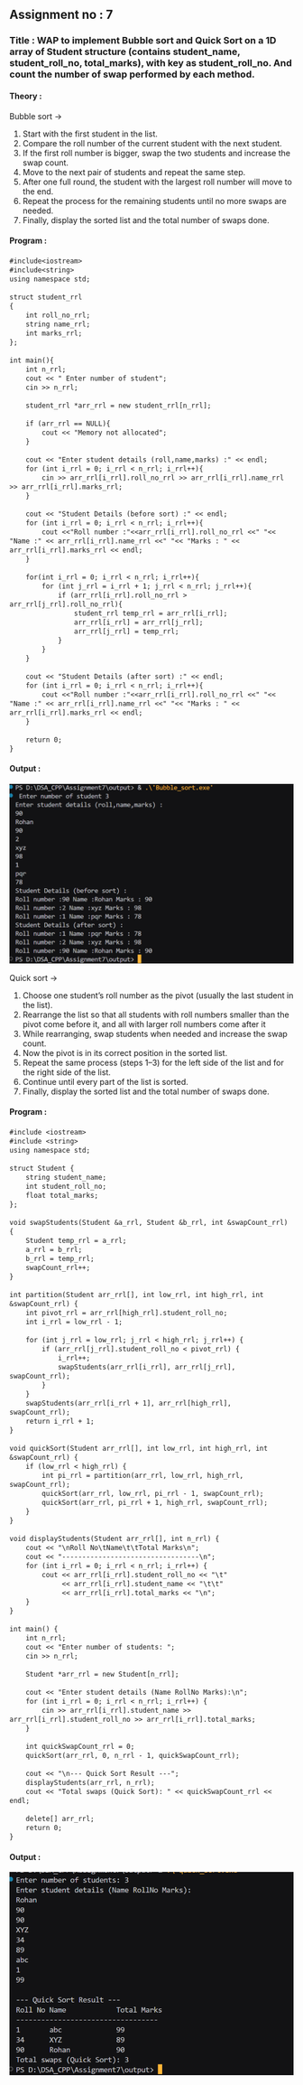 ## Assignment no : 7
### Title : WAP to implement Bubble sort and Quick Sort on a 1D array of Student structure (contains student_name, student_roll_no, total_marks), with key as student_roll_no. And count the number of swap performed by each method.


#### Theory :

Bubble sort -> 

1)  Start with the first student in the list.
2) Compare the roll number of the current student with the next student.
3) If the first roll number is bigger, swap the two students and increase the swap count.
3) Move to the next pair of students and repeat the same step.
4) After one full round, the student with the largest roll number will move to the end.
5) Repeat the process for the remaining students until no more swaps are needed.
6) Finally, display the sorted list and the total number of swaps done.


#### Program :
```
#include<iostream>
#include<string>
using namespace std;

struct student_rrl
{
    int roll_no_rrl;
    string name_rrl;
    int marks_rrl;
};

int main(){
    int n_rrl;
    cout << " Enter number of student";
    cin >> n_rrl;

    student_rrl *arr_rrl = new student_rrl[n_rrl];

    if (arr_rrl == NULL){
        cout << "Memory not allocated";
    }

    cout << "Enter student details (roll,name,marks) :" << endl;
    for (int i_rrl = 0; i_rrl < n_rrl; i_rrl++){
        cin >> arr_rrl[i_rrl].roll_no_rrl >> arr_rrl[i_rrl].name_rrl >> arr_rrl[i_rrl].marks_rrl;
    }

    cout << "Student Details (before sort) :" << endl;
    for (int i_rrl = 0; i_rrl < n_rrl; i_rrl++){
        cout <<"Roll number :"<<arr_rrl[i_rrl].roll_no_rrl <<" "<< "Name :" << arr_rrl[i_rrl].name_rrl <<" "<< "Marks : " << arr_rrl[i_rrl].marks_rrl << endl;
    }

    for(int i_rrl = 0; i_rrl < n_rrl; i_rrl++){
        for (int j_rrl = i_rrl + 1; j_rrl < n_rrl; j_rrl++){
            if (arr_rrl[i_rrl].roll_no_rrl > arr_rrl[j_rrl].roll_no_rrl){
                student_rrl temp_rrl = arr_rrl[i_rrl];
                arr_rrl[i_rrl] = arr_rrl[j_rrl];
                arr_rrl[j_rrl] = temp_rrl;
            }
        }
    }

    cout << "Student Details (after sort) :" << endl;
    for (int i_rrl = 0; i_rrl < n_rrl; i_rrl++){
        cout <<"Roll number :"<<arr_rrl[i_rrl].roll_no_rrl <<" "<< "Name :" << arr_rrl[i_rrl].name_rrl <<" "<< "Marks : " << arr_rrl[i_rrl].marks_rrl << endl;
    }

    return 0;
}
```

#### Output :
![alt text](image.png)



Quick sort ->

1) Choose one student’s roll number as the pivot (usually the last student in the list).
2) Rearrange the list so that all students with roll numbers smaller than the pivot come before it, and all with larger roll numbers come after it
3) While rearranging, swap students when needed and increase the swap count.
4) Now the pivot is in its correct position in the sorted list.
5) Repeat the same process (steps 1–3) for the left side of the list and for the right side of the list.
6) Continue until every part of the list is sorted.
7) Finally, display the sorted list and the total number of swaps done.


#### Program :
```
#include <iostream>
#include <string>
using namespace std;

struct Student {
    string student_name;
    int student_roll_no;
    float total_marks;
};

void swapStudents(Student &a_rrl, Student &b_rrl, int &swapCount_rrl) {
    Student temp_rrl = a_rrl;
    a_rrl = b_rrl;
    b_rrl = temp_rrl;
    swapCount_rrl++;
}

int partition(Student arr_rrl[], int low_rrl, int high_rrl, int &swapCount_rrl) {
    int pivot_rrl = arr_rrl[high_rrl].student_roll_no;  
    int i_rrl = low_rrl - 1;

    for (int j_rrl = low_rrl; j_rrl < high_rrl; j_rrl++) {
        if (arr_rrl[j_rrl].student_roll_no < pivot_rrl) {
            i_rrl++;
            swapStudents(arr_rrl[i_rrl], arr_rrl[j_rrl], swapCount_rrl);
        }
    }
    swapStudents(arr_rrl[i_rrl + 1], arr_rrl[high_rrl], swapCount_rrl);
    return i_rrl + 1;
}

void quickSort(Student arr_rrl[], int low_rrl, int high_rrl, int &swapCount_rrl) {
    if (low_rrl < high_rrl) {
        int pi_rrl = partition(arr_rrl, low_rrl, high_rrl, swapCount_rrl);
        quickSort(arr_rrl, low_rrl, pi_rrl - 1, swapCount_rrl);
        quickSort(arr_rrl, pi_rrl + 1, high_rrl, swapCount_rrl);
    }
}

void displayStudents(Student arr_rrl[], int n_rrl) {
    cout << "\nRoll No\tName\t\tTotal Marks\n";
    cout << "----------------------------------\n";
    for (int i_rrl = 0; i_rrl < n_rrl; i_rrl++) {
        cout << arr_rrl[i_rrl].student_roll_no << "\t"
             << arr_rrl[i_rrl].student_name << "\t\t"
             << arr_rrl[i_rrl].total_marks << "\n";
    }
}

int main() {
    int n_rrl;
    cout << "Enter number of students: ";
    cin >> n_rrl;

    Student *arr_rrl = new Student[n_rrl];

    cout << "Enter student details (Name RollNo Marks):\n";
    for (int i_rrl = 0; i_rrl < n_rrl; i_rrl++) {
        cin >> arr_rrl[i_rrl].student_name >> arr_rrl[i_rrl].student_roll_no >> arr_rrl[i_rrl].total_marks;
    }

    int quickSwapCount_rrl = 0;
    quickSort(arr_rrl, 0, n_rrl - 1, quickSwapCount_rrl);

    cout << "\n--- Quick Sort Result ---";
    displayStudents(arr_rrl, n_rrl);
    cout << "Total swaps (Quick Sort): " << quickSwapCount_rrl << endl;

    delete[] arr_rrl;
    return 0;
}
```


#### Output :
![alt text](image-1.png)